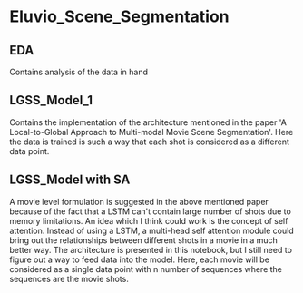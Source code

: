 # Eluvio_Scene_Segmentation

## EDA
Contains analysis of the data in hand

## LGSS_Model_1
Contains the implementation of the architecture mentioned in the paper 'A Local-to-Global Approach to Multi-modal Movie Scene Segmentation'. Here the data is trained is such a way that each shot is considered as a different data point.

## LGSS_Model with SA
A movie level formulation is suggested in the above mentioned paper because of the fact that a LSTM can't contain large number of shots due to memory limitations. An idea which I think could work is the concept of self attention. Instead of using a LSTM, a multi-head self attention module could bring out the relationships between different shots in a movie in a much better way. 
The architecture is presented in this notebook, but I still need to figure out a way to feed data into the model.
Here, each movie will be considered as a single data point with n number of sequences where the sequences are the movie shots.
